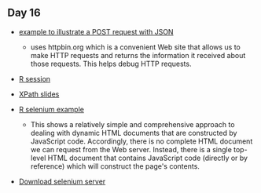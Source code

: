 ## Day 16

+ [example to illustrate a POST request with JSON](postExample.R)
   + uses httpbin.org which is a convenient Web site that allows us to make
     HTTP requests and returns the information it received about those requests.
	 This helps debug HTTP requests.

+ [R session](Rsession)

+ [XPath slides](XPath.html)

+ [R selenium example](selenium.R)
   + This shows a relatively simple and comprehensive approach
     to dealing with dynamic HTML documents that are constructed
	 by JavaScript code. Accordingly, there is no complete HTML document
     we can request from the Web server. Instead, there is a single top-level
	 HTML document that contains JavaScript code (directly or by reference)
	 which will construct the page's contents.

+ [Download selenium server](https://selenium-release.storage.googleapis.com/index.html)



